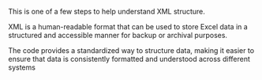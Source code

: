 This is one of a few steps to help understand XML structure.

XML is a human-readable format that can be used to store Excel
data in a structured and accessible manner for backup or archival purposes.

 The code provides a standardized way to structure data, making it easier
 to ensure that data is consistently formatted and understood across 
 different systems
